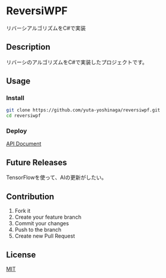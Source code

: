 # ReversiWPF
リバーシアルゴリズムをC#で実装

## Description
リバーシのアルゴリズムをC#で実装したプロジェクトです。

## Usage
### Install
```sh
git clone https://github.com/yuta-yoshinaga/reversiwpf.git
cd reversiwpf
```

### Deploy
[API Document](https://yuta-yoshinaga.github.io/reversiwpf/)

## Future Releases
TensorFlowを使って、AIの更新がしたい。

## Contribution
1. Fork it  
2. Create your feature branch  
3. Commit your changes  
4. Push to the branch  
5. Create new Pull Request

## License
[MIT](LICENSE)